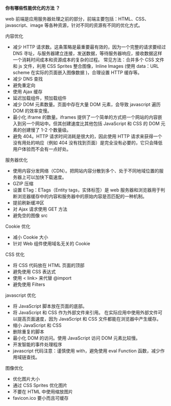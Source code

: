 **你有哪些性能优化的方法 ？**

web 前端是应用服务器处理之前的部分，前端主要包括：HTML、CSS、javascript、image 等各种资源，针对不同的资源有不同的优化方式。

内容优化

- 减少 HTTP 请求数。这条策略是最重要最有效的，因为一个完整的请求要经过 DNS 寻址，与服务器建立连接，发送数据，等待服务器响应，接收数据这样一个消耗时间成本和资源成本的复杂的过程。 常见方法：合并多个 CSS 文件和 js 文件，利用 CSS Sprites 整合图像，Inline Images (使用 data：URL scheme 在实际的页面嵌入图像数据 )，合理设置 HTTP 缓存等。
- 减少 DNS 查找
- 避免重定向
- 使用 Ajax 缓存
- 延迟加载组件，预加载组件
- 减少 DOM 元素数量。页面中存在大量 DOM 元素，会导致 javascript 遍历 DOM 的效率变慢。
- 最小化 iframe 的数量。iframes 提供了一个简单的方式把一个网站的内容嵌入到另一个网站中。但其创建速度比其他包括 JavaScript 和 CSS 的 DOM 元素的创建慢了 1-2 个数量级。
- 避免 404。HTTP 请求时间消耗是很大的，因此使用 HTTP 请求来获得一个没有用处的响应（例如 404 没有找到页面）是完全没有必要的，它只会降低用户体验而不会有一点好处。

服务器优化

- 使用内容分发网络（CDN）。把网站内容分散到多个、处于不同地域位置的服务器上可以加快下载速度。
- GZIP 压缩
- 设置 ETag：ETags（Entity tags，实体标签）是 web 服务器和浏览器用于判断浏览器缓存中的内容和服务器中的原始内容是否匹配的一种机制。
- 提前刷新缓冲区
- 对 Ajax 请求使用 GET 方法
- 避免空的图像 src

Cookie 优化

- 减小 Cookie 大小
- 针对 Web 组件使用域名无关的 Cookie

CSS 优化

- 将 CSS 代码放在 HTML 页面的顶部
- 避免使用 CSS 表达式
- 使用 < link> 来代替 @import
- 避免使用 Filters

javascript 优化

- 将 JavaScript 脚本放在页面的底部。
- 将 JavaScript 和 CSS 作为外部文件来引用。 在实际应用中使用外部文件可以提高页面速度，因为 JavaScript 和 CSS 文件都能在浏览器中产生缓存。
- 缩小 JavaScript 和 CSS
- 删除重复的脚本
- 最小化 DOM 的访问。使用 JavaScript 访问 DOM 元素比较慢。
- 开发智能的事件处理程序
- javascript 代码注意：谨慎使用 with，避免使用 eval Function 函数，减少作用域链查找。

图像优化

- 优化图片大小
- 通过 CSS Sprites 优化图片
- 不要在 HTML 中使用缩放图片
- favicon.ico 要小而且可缓存